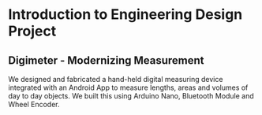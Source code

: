 # Introduction to Engineering Design Project
## Digimeter - Modernizing Measurement

We designed and fabricated a hand-held digital measuring device integrated with an Android App to measure lengths, areas and volumes of day to day objects. We built this using Arduino Nano, Bluetooth Module and Wheel Encoder.


